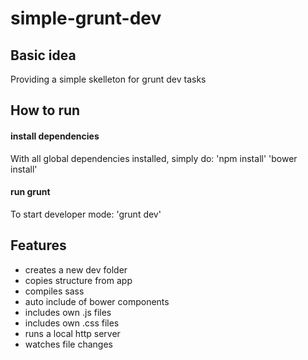 # simple-grunt-dev
## Basic idea
Providing a simple skelleton for grunt dev tasks
## How to run
#### install dependencies
With all global dependencies installed, simply do: 
'npm install'
'bower install'
#### run grunt
To start developer mode:
'grunt dev'
## Features
- creates a new dev folder
- copies structure from app
- compiles sass 
- auto include of bower components
- includes own .js files
- includes own .css files
- runs a local http server
- watches file changes
